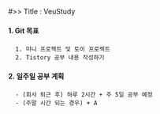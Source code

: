 #>> Title : VeuStudy
#### 1. Git 목표
      1. 미니 프로젝트 및 토이 프로젝트
      2. Tistory 공부 내용 작성하기

#### 2. 일주일 공부 계획
      - (회사 퇴근 후) 하루 2시간 + 주 5일 공부 예정
      - (주말 시간 되는 경우) + A
